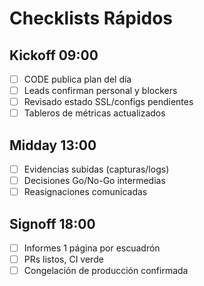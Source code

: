 # Checklists Rápidos
## Kickoff 09:00
- [ ] CODE publica plan del día
- [ ] Leads confirman personal y blockers
- [ ] Revisado estado SSL/configs pendientes
- [ ] Tableros de métricas actualizados

## Midday 13:00
- [ ] Evidencias subidas (capturas/logs)
- [ ] Decisiones Go/No-Go intermedias
- [ ] Reasignaciones comunicadas

## Signoff 18:00
- [ ] Informes 1 página por escuadrón
- [ ] PRs listos, CI verde
- [ ] Congelación de producción confirmada

